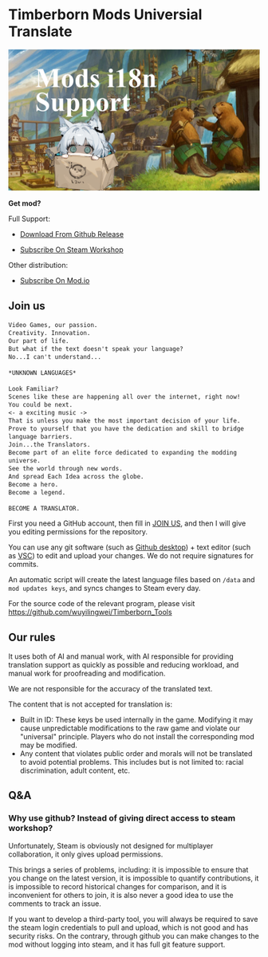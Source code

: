 # Timberborn Mods Universial Translate

![](thumbnail.png)

**Get mod?**

Full Support:

 - [Download From Github Release](https://github.com/wuyilingwei/Timberborn_Mods_Universal_Translate/releases/latest)

 - [Subscribe On Steam Workshop](https://steamcommunity.com/sharedfiles/filedetails/?id=3346918947)

Other distribution:

 - [Subscribe On Mod.io](https://mod.io/g/timberborn/m/mods-universial-translate)

## Join us

```
Video Games, our passion.
Creativity. Innovation.
Our part of life.
But what if the text doesn't speak your language?
No...I can't understand...

*UNKNOWN LANGUAGES*

Look Familiar?
Scenes like these are happening all over the internet, right now!
You could be next.
<- a exciting music ->
That is unless you make the most important decision of your life.
Prove to yourself that you have the dedication and skill to bridge language barriers.
Join...the Translators.
Become part of an elite force dedicated to expanding the modding universe.
See the world through new words.
And spread Each Idea across the globe.
Become a hero.
Become a legend.

BECOME A TRANSLATOR.
```

First you need a GitHub account, then fill in [JOIN US](https://github.com/wuyilingwei/Timberborn_Mods_Universal_Translate/issues), and then I will give you editing permissions for the repository.

You can use any git software (such as [Github desktop](https://github.com/apps/desktop)) + text editor (such as [VSC](https://code.visualstudio.com/download)) to edit and upload your changes. We do not require signatures for commits.

An automatic script will create the latest language files based on `/data` and `mod updates keys`, and syncs changes to Steam every day.

For the source code of the relevant program, please visit https://github.com/wuyilingwei/Timberborn_Tools

## Our rules

It uses both of AI and manual work, with AI responsible for providing translation support as quickly as possible and reducing workload, and manual work for proofreading and modification.

We are not responsible for the accuracy of the translated text.

The content that is not accepted for translation is:

 - Built in ID: These keys be used internally in the game. Modifying it may cause unpredictable modifications to the raw game and violate our "universal" principle. Players who do not install the corresponding mod may be modified.
 - Any content that violates public order and morals will not be translated to avoid potential problems. This includes but is not limited to: racial discrimination, adult content, etc.

## Q&A

### Why use github? Instead of giving direct access to steam workshop?

Unfortunately, Steam is obviously not designed for multiplayer collaboration, it only gives upload permissions.

This brings a series of problems, including: it is impossible to ensure that you change on the latest version, it is impossible to quantify contributions, it is impossible to record historical changes for comparison, and it is inconvenient for others to join, it is also never a good idea to use the comments to track an issue.

If you want to develop a third-party tool, you will always be required to save the steam login credentials to pull and upload, which is not good and has security risks. On the contrary, through github you can make changes to the mod without logging into steam, and it has full git feature support.
